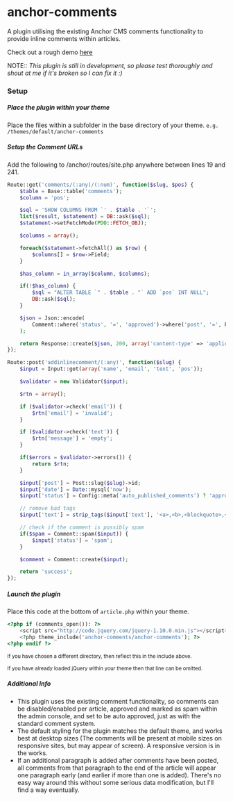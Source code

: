 anchor-comments
===============

A plugin utilising the existing Anchor CMS comments functionality to provide inline comments within articles.

Check out a rough demo [ here](http://molovo.co.uk/blog/comment-testing)

NOTE:: *This plugin is still in development, so please test thoroughly and shout at me if it's broken so I can fix it :)*

### Setup

##### Place the plugin within your theme
Place the files within a subfolder in the base directory of your theme. `e.g. /themes/default/anchor-comments`


##### Setup the Comment URLs
Add the following to /anchor/routes/site.php anywhere between lines 19 and 241.

```php
Route::get('comments/(:any)/(:num)', function($slug, $pos) {
	$table = Base::table('comments');
	$column = 'pos';

	$sql = 'SHOW COLUMNS FROM `' . $table . '`';
	list($result, $statement) = DB::ask($sql);
	$statement->setFetchMode(PDO::FETCH_OBJ);

	$columns = array();

	foreach($statement->fetchAll() as $row) {
		$columns[] = $row->Field;
	}

	$has_column = in_array($column, $columns);

	if(!$has_column) {
		$sql = "ALTER TABLE `" . $table . "` ADD `pos` INT NULL";
		DB::ask($sql);
	}

	$json = Json::encode(
		Comment::where('status', '=', 'approved')->where('post', '=', Post::slug($slug)->id)->where('pos', '=', $pos)->get()
	);

	return Response::create($json, 200, array('content-type' => 'application/json'));
});

Route::post('addinlinecomment/(:any)', function($slug) {
	$input = Input::get(array('name', 'email', 'text', 'pos'));

	$validator = new Validator($input);

	$rtn = array();

	if ($validator->check('email')) {
		$rtn['email'] = 'invalid';
	}

	if ($validator->check('text')) {
		$rtn['message'] = 'empty';
	}

	if($errors = $validator->errors()) {
		return $rtn;
	}

	$input['post'] = Post::slug($slug)->id;
	$input['date'] = Date::mysql('now');
	$input['status'] = Config::meta('auto_published_comments') ? 'approved' : 'pending';

	// remove bad tags
	$input['text'] = strip_tags($input['text'], '<a>,<b>,<blockquote>,<code>,<em>,<i>,<p>,<pre>');

	// check if the comment is possibly spam
	if($spam = Comment::spam($input)) {
		$input['status'] = 'spam';
	}

	$comment = Comment::create($input);

	return 'success';
});
```


##### Launch the plugin

Place this code at the bottom of `article.php` within your theme.

```php
<?php if (comments_open()): ?>
    <script src="http://code.jquery.com/jquery-1.10.0.min.js"></script>
    <?php theme_include('anchor-comments/anchor-comments'); ?>
<?php endif ?>
```
<small>If you have chosen a different directory, then reflect this in the include above.</small>

<small>If you have already loaded jQuery within your theme then that line can be omitted.</small>

##### Additional Info

* This plugin uses the existing comment functionality, so comments can be disabled/enabled per article, approved and marked as spam within the admin console, and set to be auto approved, just as with the standard comment system.
* The default styling for the plugin matches the default theme, and works best at desktop sizes (The comments will be present at mobile sizes on responsive sites, but may appear of screen). A responsive version is in the works.
* If an additional paragraph is added after comments have been posted, all comments from that paragraph to the end of the article will appear one paragraph early (and earlier if more than one is added). There's no easy way around this without some serious data modification, but I'll find a way eventually.